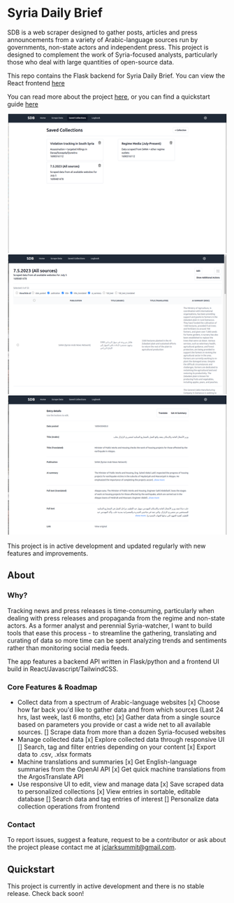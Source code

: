 
# Syria Daily Brief

SDB is a web scraper designed to gather posts, articles and press announcements from a variety of Arabic-language sources run by governments, non-state actors and independent press. This project is designed to complement the work of Syria-focused analysts, particularly those who deal with large quantities of open-source data.

This repo contains the Flask backend for Syria Daily Brief. You can view the React frontend [here](https://github.com/jclark1913/sdb-frontend)

You can read more about the project [here](#about), or you can find a quickstart guide [here](#quickstart)

<p align="center">
	<img alt="saved_collections" width="500"src="docs/images/saved_collections.png">
	<img alt="entries_list" width="500"src="docs/images/entries_list.png">
	<img alt="entry_detail" width="500"src="docs/images/entry_detail.png">
</p>

This project is in active development and updated regularly with new features and improvements.

## About


### Why?

Tracking news and press releases is time-consuming, particularly when dealing with press releases and propaganda from the regime and non-state actors. As a former analyst and perennial Syria-watcher, I want to build tools that ease this process - to streamline the gathering, translating and curating of data so more time can be spent analyzing trends and sentiments rather than monitoring social media feeds.

The app features a backend API written in Flask/python and a frontend UI build in React/Javascript/TailwindCSS.

### Core Features & Roadmap

- Collect data from a spectrum of Arabic-language websites
	[x] Choose how far back you'd like to gather data and from which sources (Last 24 hrs, last week, last 6 months, etc)
	[x] Gather data from a single source based on parameters you provide or cast a wide net to all available sources.
	[] Scrape data from more than a dozen Syria-focused websites
- Manage collected data
	[x] Explore collected data through responsive UI
	[] Search, tag and filter entries depending on your content
	[x] Export data to .csv, .xlsx formats
- Machine translations and summaries
	[x] Get English-language summaries from the OpenAI API
	[x] Get quick machine translations from the ArgosTranslate API
- Use responsive UI to edit, view and manage data
	[x] Save scraped data to personalized collections
	[x] View entries in sortable, editable database
	[] Search data and tag entries of interest
	[] Personalize data collection operations from frontend


### Contact

To report issues, suggest a feature, request to be a contributor or ask about the project please contact me at jclarksummit@gmail.com.

## Quickstart

This project is currently in active development and there is no stable release. Check back soon!
